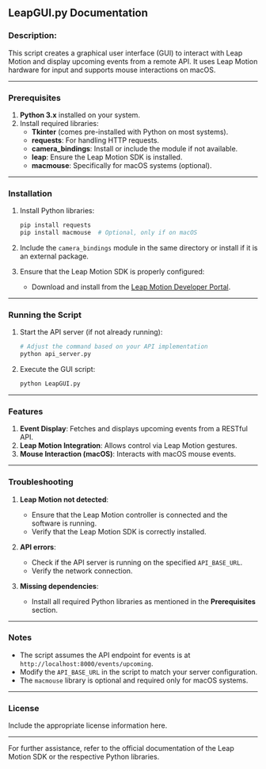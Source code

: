 ## LeapGUI.py Documentation

### Description:
This script creates a graphical user interface (GUI) to interact with Leap Motion and display upcoming events from a remote API. It uses Leap Motion hardware for input and supports mouse interactions on macOS.

---

### Prerequisites
1. **Python 3.x** installed on your system.
2. Install required libraries:
   - **Tkinter** (comes pre-installed with Python on most systems).
   - **requests**: For handling HTTP requests.
   - **camera_bindings**: Install or include the module if not available.
   - **leap**: Ensure the Leap Motion SDK is installed.
   - **macmouse**: Specifically for macOS systems (optional).

---

### Installation

1. Install Python libraries:
   ```bash
   pip install requests
   pip install macmouse  # Optional, only if on macOS
   ```

2. Include the `camera_bindings` module in the same directory or install if it is an external package.

3. Ensure that the Leap Motion SDK is properly configured:
   - Download and install from the [Leap Motion Developer Portal](https://developer.leapmotion.com/).

---

### Running the Script
1. Start the API server (if not already running):
   ```bash
   # Adjust the command based on your API implementation
   python api_server.py
   ```

2. Execute the GUI script:
   ```bash
   python LeapGUI.py
   ```

---

### Features
1. **Event Display**: Fetches and displays upcoming events from a RESTful API.
2. **Leap Motion Integration**: Allows control via Leap Motion gestures.
3. **Mouse Interaction (macOS)**: Interacts with macOS mouse events.

---

### Troubleshooting
1. **Leap Motion not detected**:
   - Ensure that the Leap Motion controller is connected and the software is running.
   - Verify that the Leap Motion SDK is correctly installed.

2. **API errors**:
   - Check if the API server is running on the specified `API_BASE_URL`.
   - Verify the network connection.

3. **Missing dependencies**:
   - Install all required Python libraries as mentioned in the **Prerequisites** section.

---

### Notes
- The script assumes the API endpoint for events is at `http://localhost:8000/events/upcoming`.
- Modify the `API_BASE_URL` in the script to match your server configuration.
- The `macmouse` library is optional and required only for macOS systems.

---

### License
Include the appropriate license information here.

---

For further assistance, refer to the official documentation of the Leap Motion SDK or the respective Python libraries.
